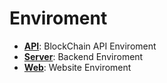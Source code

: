 # Enviroment

* [**API**](https://github.com/Agritracer/Enviroment/api): BlockChain API Enviroment
* [**Server**](https://github.com/Agritracer/Enviroment/server): Backend Enviroment
* [**Web**](https://github.com/Agritracer/Enviroment/web): Website Enviroment
